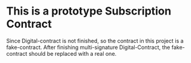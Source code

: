 # This is a prototype Subscription Contract
Since Digital-contract is not finished, so the contract in this project is a fake-contract. 
After finishing multi-signature Digital-Contract, the fake-contract should be replaced with a real one.


